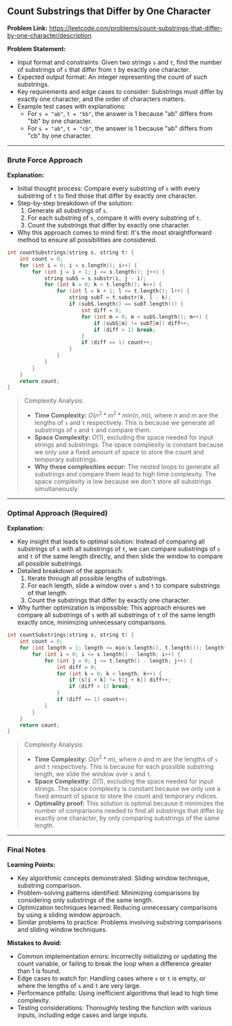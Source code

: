 ## Count Substrings that Differ by One Character
**Problem Link:** https://leetcode.com/problems/count-substrings-that-differ-by-one-character/description

**Problem Statement:**
- Input format and constraints: Given two strings `s` and `t`, find the number of substrings of `s` that differ from `t` by exactly one character.
- Expected output format: An integer representing the count of such substrings.
- Key requirements and edge cases to consider: Substrings must differ by exactly one character, and the order of characters matters.
- Example test cases with explanations:
  - For `s = "ab"`, `t = "bb"`, the answer is 1 because "ab" differs from "bb" by one character.
  - For `s = "ab"`, `t = "cb"`, the answer is 1 because "ab" differs from "cb" by one character.

---

### Brute Force Approach
**Explanation:**
- Initial thought process: Compare every substring of `s` with every substring of `t` to find those that differ by exactly one character.
- Step-by-step breakdown of the solution:
  1. Generate all substrings of `s`.
  2. For each substring of `s`, compare it with every substring of `t`.
  3. Count the substrings that differ by exactly one character.
- Why this approach comes to mind first: It's the most straightforward method to ensure all possibilities are considered.

```cpp
int countSubstrings(string s, string t) {
    int count = 0;
    for (int i = 0; i < s.length(); i++) {
        for (int j = i + 1; j <= s.length(); j++) {
            string subS = s.substr(i, j - i);
            for (int k = 0; k < t.length(); k++) {
                for (int l = k + 1; l <= t.length(); l++) {
                    string subT = t.substr(k, l - k);
                    if (subS.length() == subT.length()) {
                        int diff = 0;
                        for (int m = 0; m < subS.length(); m++) {
                            if (subS[m] != subT[m]) diff++;
                            if (diff > 1) break;
                        }
                        if (diff == 1) count++;
                    }
                }
            }
        }
    }
    return count;
}
```

> Complexity Analysis:
> - **Time Complexity:** $O(n^2 * m^2 * min(n, m))$, where $n$ and $m$ are the lengths of `s` and `t` respectively. This is because we generate all substrings of `s` and `t` and compare them.
> - **Space Complexity:** $O(1)$, excluding the space needed for input strings and substrings. The space complexity is constant because we only use a fixed amount of space to store the count and temporary substrings.
> - **Why these complexities occur:** The nested loops to generate all substrings and compare them lead to high time complexity. The space complexity is low because we don't store all substrings simultaneously.

---

### Optimal Approach (Required)
**Explanation:**
- Key insight that leads to optimal solution: Instead of comparing all substrings of `s` with all substrings of `t`, we can compare substrings of `s` and `t` of the same length directly, and then slide the window to compare all possible substrings.
- Detailed breakdown of the approach:
  1. Iterate through all possible lengths of substrings.
  2. For each length, slide a window over `s` and `t` to compare substrings of that length.
  3. Count the substrings that differ by exactly one character.
- Why further optimization is impossible: This approach ensures we compare all substrings of `s` with all substrings of `t` of the same length exactly once, minimizing unnecessary comparisons.

```cpp
int countSubstrings(string s, string t) {
    int count = 0;
    for (int length = 1; length <= min(s.length(), t.length()); length++) {
        for (int i = 0; i <= s.length() - length; i++) {
            for (int j = 0; j <= t.length() - length; j++) {
                int diff = 0;
                for (int k = 0; k < length; k++) {
                    if (s[i + k] != t[j + k]) diff++;
                    if (diff > 1) break;
                }
                if (diff == 1) count++;
            }
        }
    }
    return count;
}
```

> Complexity Analysis:
> - **Time Complexity:** $O(n^2 * m)$, where $n$ and $m$ are the lengths of `s` and `t` respectively. This is because for each possible substring length, we slide the window over `s` and `t`.
> - **Space Complexity:** $O(1)$, excluding the space needed for input strings. The space complexity is constant because we only use a fixed amount of space to store the count and temporary indices.
> - **Optimality proof:** This solution is optimal because it minimizes the number of comparisons needed to find all substrings that differ by exactly one character, by only comparing substrings of the same length.

---

### Final Notes

**Learning Points:**
- Key algorithmic concepts demonstrated: Sliding window technique, substring comparison.
- Problem-solving patterns identified: Minimizing comparisons by considering only substrings of the same length.
- Optimization techniques learned: Reducing unnecessary comparisons by using a sliding window approach.
- Similar problems to practice: Problems involving substring comparisons and sliding window techniques.

**Mistakes to Avoid:**
- Common implementation errors: Incorrectly initializing or updating the count variable, or failing to break the loop when a difference greater than 1 is found.
- Edge cases to watch for: Handling cases where `s` or `t` is empty, or where the lengths of `s` and `t` are very large.
- Performance pitfalls: Using inefficient algorithms that lead to high time complexity.
- Testing considerations: Thoroughly testing the function with various inputs, including edge cases and large inputs.